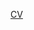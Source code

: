[CV](https://cfadmin.human.cornell.edu/FAR/uploads/webcv/ks2373_webcv_F7BEB205-F08E-410F-B69F-0EA0A202FF0F.pdf) 

